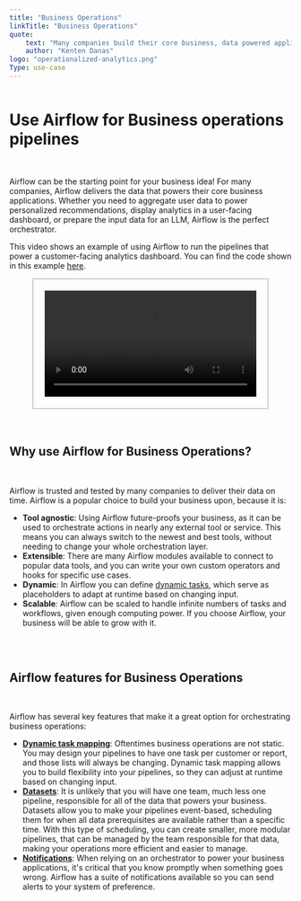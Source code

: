 ```yaml
---
title: "Business Operations"
linkTitle: "Business Operations"
quote:
    text: "Many companies build their core business, data powered applications, on top of Apache Airflow."
    author: "Kenten Danas"
logo: "operationalized-analytics.png"
Type: use-case
---
```


<div style="display: flex; justify-content: center; align-items: center;">

# Use Airflow for Business operations pipelines

</div>

</br>


Airflow can be the starting point for your business idea! For many companies, Airflow delivers the data that powers their core business applications. Whether you need to aggregate user data to power personalized recommendations, display analytics in a user-facing dashboard, or prepare the input data for an LLM, Airflow is the perfect orchestrator.

This video shows an example of using Airflow to run the pipelines that power a customer-facing analytics dashboard. You can find the code shown in this example [here](https://github.com/astronomer/use-case-business-operations-structure).


<div style="display: flex; justify-content: center; align-items: center; border: 2px solid #ccc; width: 75%; margin: auto; padding: 20px;">
    <video controls style="width: 100%; display: block;">
        <source src="/usecase-videos/placeholder_video_bops.mp4" type="video/mp4">
        Your browser does not support the video tag.
    </video>
</div>

</br>
</br>

## Why use Airflow for Business Operations?

</br>

Airflow is trusted and tested by many companies to deliver their data on time. Airflow is a popular choice to build your business upon, because it is:

- **Tool agnostic**: Using Airflow future-proofs your business, as it can be used to orchestrate actions in nearly any external tool or service. This means you can always switch to the newest and best tools, without needing to change your whole orchestration layer.
- **Extensible**: There are many Airflow modules available to connect to popular data tools, and you can write your own custom operators and hooks for specific use cases.
- **Dynamic**: In Airflow you can define [dynamic tasks](https://airflow.apache.org/docs/apache-airflow/stable/authoring-and-scheduling/dynamic-task-mapping.html), which serve as placeholders to adapt at runtime based on changing input.
- **Scalable**: Airflow can be scaled to handle infinite numbers of tasks and workflows, given enough computing power. If you choose Airflow, your business will be able to grow with it.

</br>
</br>

## Airflow features for Business Operations

</br>

Airflow has several key features that make it a great option for orchestrating business operations:

- [**Dynamic task mapping**](https://airflow.apache.org/docs/apache-airflow/stable/authoring-and-scheduling/dynamic-task-mapping.html): Oftentimes business operations are not static. You may design your pipelines to have one task per customer or report, and those lists will always be changing. Dynamic task mapping allows you to build flexibility into your pipelines, so they can adjust at runtime based on changing input.
- [**Datasets**](https://airflow.apache.org/docs/apache-airflow/stable/authoring-and-scheduling/datasets.html): It is unlikely that you will have one team, much less one pipeline, responsible for all of the data that powers your business. Datasets allow you to make your pipelines event-based, scheduling them for when all data prerequisites are available rather than a specific time. With this type of scheduling, you can create smaller, more modular pipelines, that can be managed by the team responsible for that data, making your operations more efficient and easier to manage.
- [**Notifications**](https://airflow.apache.org/docs/apache-airflow-providers/core-extensions/notifications.html): When relying on an orchestrator to power your business applications, it's critical that you know promptly when something goes wrong. Airflow has a suite of notifications available so you can send alerts to your system of preference.